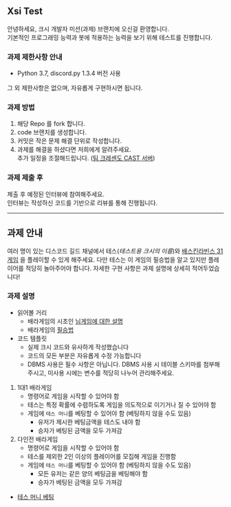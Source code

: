 ## Xsi Test 

안녕하세요, 크시 개발자 미션(과제) 브랜치에 오신걸 환영합니다.
<br>
기본적인 프로그래밍 능력과 봇에 적용하는 능력을 보기 위해 테스트를 진행합니다.

### 과제 제한사항 안내

- Python 3.7, discord.py 1.3.4 버전 사용

그 외 제한사항은 없으며, 자유롭게 구현하시면 됩니다.

### 과제 방법

1. 해당 Repo 를 fork 합니다.
2. code 브랜치를 생성합니다.
3. 커밋은 작은 문제 해결 단위로 작성합니다.
4. 과제를 해결을 하셨다면 저희에게 알려주세요. <br>
    추가 일정을 조절해드립니다. ([팀 크레센도 CAST 서버](https://discord.gg/WqyNJM7))

### 과제 제출 후

제출 후 예정된 인터뷰에 참여해주세요. <br>
인터뷰는 작성하신 코드를 기반으로 리뷰를 통해 진행됩니다.

---

## 과제 안내 

여러 명이 있는 디스코드 길드 채널에서 테스(*테스트용 크시의 이름*)와 <u>[배스킨라빈스 31 게임](https://nyseul.blog.me/220009539606)</u> 을 플레이할 수 있게 해주세요.
다만 테스는 이 게임의 필승법을 알고 있지만 플레이어를 적당히 놀아주어야 합니다. 
자세한 구현 사항은 과제 설명에 상세히 적어두었습니다!

### 과제 설명
- 읽어볼 거리
    - 배라게임의 시초인 [님게임에 대한 설명](https://nyseul.blog.me/220009539606)
    - 배라게임의 [필승법](http://www.astronomer.rocks/news/articleView.html?idxno=86122)
- 코드 템플릿
    - 실제 크시 코드와 유사하게 작성했습니다
    - 코드의 모든 부분은 자유롭게 수정 가능합니다
    - DBMS 사용은 필수 사항은 아닙니다. DBMS 사용 시 테이블 스키마를 첨부해주시고, 미사용 시에는 변수를 적당히 나누어 관리해주세요.

1. 1대1 배라게임
    - 명령어로 게임을 시작할 수 있어야 함
    - 테스는 특정 확률에 수렴하도록 게임을 의도적으로 이기거나 질 수 있어야 함
    - 게임에 `테스 머니`를 베팅할 수 있어야 함 (베팅하지 않을 수도 있음)
        - 유저가 제시한 베팅금액을 테스도 내야 함
        - 승자가 베팅된 금액을 모두 가져감
2. 다인전 배라게임
    - 명령어로 게임을 시작할 수 있어야 함
    - 테스를 제외한 2인 이상의 플레이어를 모집해 게임을 진행함
    - 게임에 `테스 머니`를 베팅할 수 있어야 함 (베팅하지 않을 수도 있음)
        - 모든 유저는 같은 양의 베팅금을 베팅해야 함
        - 승자가 베팅된 금액을 모두 가져감

* [테스 머니 베팅](https://cafe.naver.com/teamcrescendocafe/book5104350/1184)


